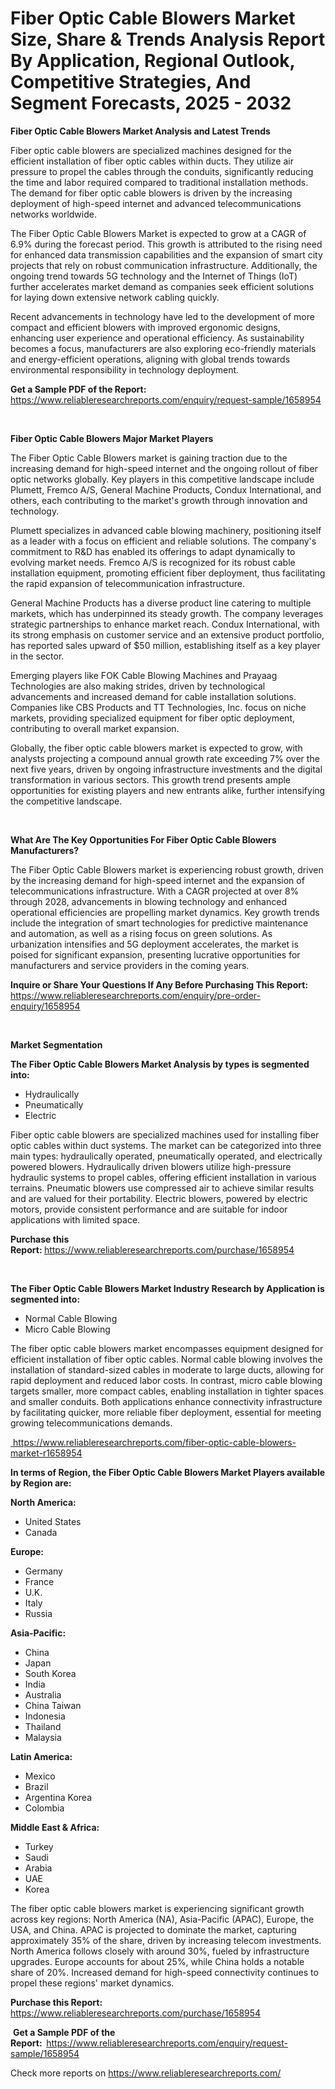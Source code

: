 <p><h1>Fiber Optic Cable Blowers Market Size, Share & Trends Analysis Report By Application, Regional Outlook, Competitive Strategies, And Segment Forecasts, 2025 - 2032</h1></p><p><strong>Fiber Optic Cable Blowers Market Analysis and Latest Trends</strong></p>
<p><p>Fiber optic cable blowers are specialized machines designed for the efficient installation of fiber optic cables within ducts. They utilize air pressure to propel the cables through the conduits, significantly reducing the time and labor required compared to traditional installation methods. The demand for fiber optic cable blowers is driven by the increasing deployment of high-speed internet and advanced telecommunications networks worldwide.</p><p>The Fiber Optic Cable Blowers Market is expected to grow at a CAGR of 6.9% during the forecast period. This growth is attributed to the rising need for enhanced data transmission capabilities and the expansion of smart city projects that rely on robust communication infrastructure. Additionally, the ongoing trend towards 5G technology and the Internet of Things (IoT) further accelerates market demand as companies seek efficient solutions for laying down extensive network cabling quickly.</p><p>Recent advancements in technology have led to the development of more compact and efficient blowers with improved ergonomic designs, enhancing user experience and operational efficiency. As sustainability becomes a focus, manufacturers are also exploring eco-friendly materials and energy-efficient operations, aligning with global trends towards environmental responsibility in technology deployment.</p></p>
<p><strong>Get a Sample PDF of the Report:&nbsp;</strong> <a href="https://www.reliableresearchreports.com/enquiry/request-sample/1658954?utm_campaign=3054&utm_medium=2&utm_source=Github&utm_content=ia&utm_term=23032025&utm_id=fiber-optic-cable-blowers">https://www.reliableresearchreports.com/enquiry/request-sample/1658954</a></p>
<p>&nbsp;</p>
<p><strong>Fiber Optic Cable Blowers Major Market Players</strong></p>
<p><p>The Fiber Optic Cable Blowers market is gaining traction due to the increasing demand for high-speed internet and the ongoing rollout of fiber optic networks globally. Key players in this competitive landscape include Plumett, Fremco A/S, General Machine Products, Condux International, and others, each contributing to the market's growth through innovation and technology.</p><p>Plumett specializes in advanced cable blowing machinery, positioning itself as a leader with a focus on efficient and reliable solutions. The company's commitment to R&D has enabled its offerings to adapt dynamically to evolving market needs. Fremco A/S is recognized for its robust cable installation equipment, promoting efficient fiber deployment, thus facilitating the rapid expansion of telecommunication infrastructure.</p><p>General Machine Products has a diverse product line catering to multiple markets, which has underpinned its steady growth. The company leverages strategic partnerships to enhance market reach. Condux International, with its strong emphasis on customer service and an extensive product portfolio, has reported sales upward of $50 million, establishing itself as a key player in the sector.</p><p>Emerging players like FOK Cable Blowing Machines and Prayaag Technologies are also making strides, driven by technological advancements and increased demand for cable installation solutions. Companies like CBS Products and TT Technologies, Inc. focus on niche markets, providing specialized equipment for fiber optic deployment, contributing to overall market expansion.</p><p>Globally, the fiber optic cable blowers market is expected to grow, with analysts projecting a compound annual growth rate exceeding 7% over the next five years, driven by ongoing infrastructure investments and the digital transformation in various sectors. This growth trend presents ample opportunities for existing players and new entrants alike, further intensifying the competitive landscape.</p></p>
<p>&nbsp;</p>
<p><strong>What Are The Key Opportunities For Fiber Optic Cable Blowers Manufacturers?</strong></p>
<p><p>The Fiber Optic Cable Blowers market is experiencing robust growth, driven by the increasing demand for high-speed internet and the expansion of telecommunications infrastructure. With a CAGR projected at over 8% through 2028, advancements in blowing technology and enhanced operational efficiencies are propelling market dynamics. Key growth trends include the integration of smart technologies for predictive maintenance and automation, as well as a rising focus on green solutions. As urbanization intensifies and 5G deployment accelerates, the market is poised for significant expansion, presenting lucrative opportunities for manufacturers and service providers in the coming years.</p></p>
<p><strong>Inquire or Share Your Questions If Any Before Purchasing This Report:</strong> <a href="https://www.reliableresearchreports.com/enquiry/pre-order-enquiry/1658954?utm_campaign=3054&utm_medium=2&utm_source=Github&utm_content=ia&utm_term=23032025&utm_id=fiber-optic-cable-blowers">https://www.reliableresearchreports.com/enquiry/pre-order-enquiry/1658954</a></p>
<p>&nbsp;</p>
<p><strong>Market Segmentation</strong></p>
<p><strong>The Fiber Optic Cable Blowers Market Analysis by types is segmented into:</strong></p>
<p><ul><li>Hydraulically</li><li>Pneumatically</li><li>Electric</li></ul></p>
<p><p>Fiber optic cable blowers are specialized machines used for installing fiber optic cables within duct systems. The market can be categorized into three main types: hydraulically operated, pneumatically operated, and electrically powered blowers. Hydraulically driven blowers utilize high-pressure hydraulic systems to propel cables, offering efficient installation in various terrains. Pneumatic blowers use compressed air to achieve similar results and are valued for their portability. Electric blowers, powered by electric motors, provide consistent performance and are suitable for indoor applications with limited space.</p></p>
<p><strong>Purchase this Report:&nbsp;</strong><a href="https://www.reliableresearchreports.com/purchase/1658954?utm_campaign=3054&utm_medium=2&utm_source=Github&utm_content=ia&utm_term=23032025&utm_id=fiber-optic-cable-blowers">https://www.reliableresearchreports.com/purchase/1658954</a></p>
<p>&nbsp;</p>
<p><strong>The Fiber Optic Cable Blowers Market Industry Research by Application is segmented into:</strong></p>
<p><ul><li>Normal Cable Blowing</li><li>Micro Cable Blowing</li></ul></p>
<p><p>The fiber optic cable blowers market encompasses equipment designed for efficient installation of fiber optic cables. Normal cable blowing involves the installation of standard-sized cables in moderate to large ducts, allowing for rapid deployment and reduced labor costs. In contrast, micro cable blowing targets smaller, more compact cables, enabling installation in tighter spaces and smaller conduits. Both applications enhance connectivity infrastructure by facilitating quicker, more reliable fiber deployment, essential for meeting growing telecommunications demands.</p></p>
<p><a href="https://www.reliableresearchreports.com/fiber-optic-cable-blowers-market-r1658954?utm_campaign=3054&utm_medium=2&utm_source=Github&utm_content=ia&utm_term=23032025&utm_id=fiber-optic-cable-blowers">&nbsp;https://www.reliableresearchreports.com/fiber-optic-cable-blowers-market-r1658954</a></p>
<p><strong>In terms of Region, the Fiber Optic Cable Blowers Market Players available by Region are:</strong></p>
<p>
    <p> <strong> North America: </strong>
        <ul>
            <li>United States</li>
            <li>Canada</li>
        </ul>
        </p> 
    <p> <strong> Europe: </strong>
        <ul>
            <li>Germany</li>
            <li>France</li>
            <li>U.K.</li>
            <li>Italy</li>
            <li>Russia</li>
        </ul>
        </p> 
    <p> <strong> Asia-Pacific: </strong>
        <ul>
            <li>China</li>
            <li>Japan</li>
            <li>South Korea</li>
            <li>India</li>
            <li>Australia</li>
            <li>China Taiwan</li>
            <li>Indonesia</li>
            <li>Thailand</li>
            <li>Malaysia</li>
        </ul>
        </p> 
    <p> <strong> Latin America: </strong>
        <ul>
            <li>Mexico</li>
            <li>Brazil</li>
            <li>Argentina Korea</li>
            <li>Colombia</li>
        </ul>
        </p> 
    <p> <strong> Middle East & Africa: </strong>
        <ul>
            <li>Turkey</li>
            <li>Saudi</li>
            <li>Arabia</li>
            <li>UAE</li>
            <li>Korea</li>
        </ul>
    </p>
    </p>
<p><p>The fiber optic cable blowers market is experiencing significant growth across key regions: North America (NA), Asia-Pacific (APAC), Europe, the USA, and China. APAC is projected to dominate the market, capturing approximately 35% of the share, driven by increasing telecom investments. North America follows closely with around 30%, fueled by infrastructure upgrades. Europe accounts for about 25%, while China holds a notable share of 20%. Increased demand for high-speed connectivity continues to propel these regions' market dynamics.</p></p>
<p><strong>Purchase this Report: </strong><a href="https://www.reliableresearchreports.com/purchase/1658954?utm_campaign=3054&utm_medium=2&utm_source=Github&utm_content=ia&utm_term=23032025&utm_id=fiber-optic-cable-blowers">https://www.reliableresearchreports.com/purchase/1658954</a></p>
<p>&nbsp;<strong>Get a Sample PDF of the Report:&nbsp;&nbsp;</strong><a href="https://www.reliableresearchreports.com/enquiry/request-sample/1658954?utm_campaign=3054&utm_medium=2&utm_source=Github&utm_content=ia&utm_term=23032025&utm_id=fiber-optic-cable-blowers">https://www.reliableresearchreports.com/enquiry/request-sample/1658954</a></p>
<p><strong></strong></p>
<p>Check more reports on <a href="https://www.reliableresearchreports.com/?utm_campaign=3054&utm_medium=2&utm_source=Github&utm_content=ia&utm_term=23032025&utm_id=fiber-optic-cable-blowers">https://www.reliableresearchreports.com/</a></p>